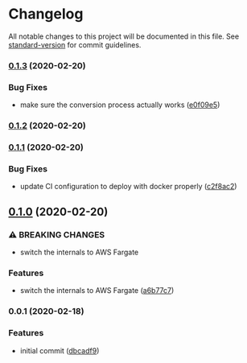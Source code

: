 # Changelog

All notable changes to this project will be documented in this file. See [standard-version](https://github.com/conventional-changelog/standard-version) for commit guidelines.

### [0.1.3](https://github.com/sammarks/cloudformation-webm-mp4/compare/v0.1.2...v0.1.3) (2020-02-20)


### Bug Fixes

* make sure the conversion process actually works ([e0f09e5](https://github.com/sammarks/cloudformation-webm-mp4/commit/e0f09e5af3b870c451b6b9c7b5a0adbfec8350fe))

### [0.1.2](https://github.com/sammarks/cloudformation-webm-mp4/compare/v0.1.1...v0.1.2) (2020-02-20)

### [0.1.1](https://github.com/sammarks/cloudformation-webm-mp4/compare/v0.1.0...v0.1.1) (2020-02-20)


### Bug Fixes

* update CI configuration to deploy with docker properly ([c2f8ac2](https://github.com/sammarks/cloudformation-webm-mp4/commit/c2f8ac204af65651ca20df5a3b1bb6d16275d528))

## [0.1.0](https://github.com/sammarks/cloudformation-webm-mp4/compare/v0.0.1...v0.1.0) (2020-02-20)


### ⚠ BREAKING CHANGES

* switch the internals to AWS Fargate

### Features

* switch the internals to AWS Fargate ([a6b77c7](https://github.com/sammarks/cloudformation-webm-mp4/commit/a6b77c732d2a079627b03453199ed173d4849c5e))

### 0.0.1 (2020-02-18)


### Features

* initial commit ([dbcadf9](https://github.com/sammarks/cloudformation-webm-mp4/commit/dbcadf9a18e9392e0af40d3083c714e340572db9))
